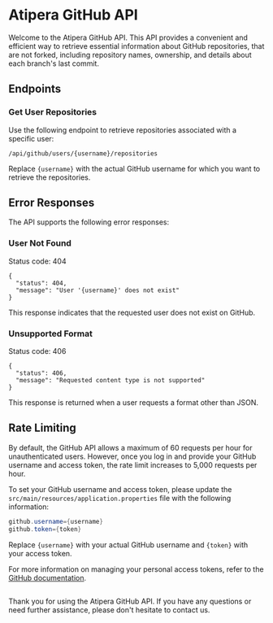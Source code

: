 # Atipera GitHub API

Welcome to the Atipera GitHub API. This API provides a convenient and efficient way to retrieve essential information about GitHub repositories, that are not forked, including repository names, ownership, and details about each branch's last commit.

## Endpoints

### Get User Repositories

Use the following endpoint to retrieve repositories associated with a specific user:

`
/api/github/users/{username}/repositories
`

Replace `{username}` with the actual GitHub username for which you want to retrieve the repositories.

## Error Responses

The API supports the following error responses:

### User Not Found

Status code: 404

```
{
  "status": 404,
  "message": "User '{username}' does not exist"
}
```

This response indicates that the requested user does not exist on GitHub.

### Unsupported Format

Status code: 406

```
{
  "status": 406,
  "message": "Requested content type is not supported"
}
```

This response is returned when a user requests a format other than JSON.

## Rate Limiting

By default, the GitHub API allows a maximum of 60 requests per hour for unauthenticated users. However, once you log in and provide your GitHub username and access token, the rate limit increases to 5,000 requests per hour.

To set your GitHub username and access token, please update the `src/main/resources/application.properties` file with the following information:

```java
github.username={username}
github.token={token}
```

Replace `{username}` with your actual GitHub username and `{token}` with your access token.

For more information on managing your personal access tokens, refer to the [GitHub documentation](https://docs.github.com/en/authentication/keeping-your-account-and-data-secure/managing-your-personal-access-tokens).

## 

Thank you for using the Atipera GitHub API. If you have any questions or need further assistance, please don't hesitate to contact us.
